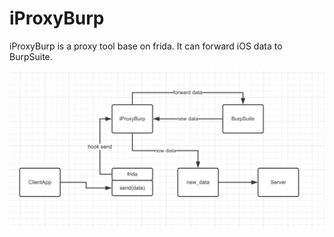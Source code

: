 # iProxyBurp
iProxyBurp is a proxy tool base on frida. It can forward iOS data to BurpSuite.

![iproxyburpflag](./imgs/iproxyburpflag.png)

